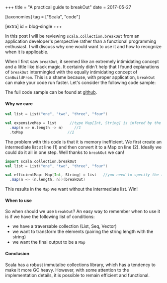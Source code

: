 +++
title = "A practical guide to breakOut"
date = 2017-05-27

[taxonomies]
tag = ["Scala", "code"]

[extra]
id = blog-single
+++

In this post I will be reviewing `scala.collection.breakOut` from an application developer's perspective rather than a functional programming enthusiast. I will discuss why one would want to use it and how to recognize when it is applicable.
<!-- more -->

When I first saw `breakOut`, it seemed like an extremely intimidating concept and a little like black magic. It certainly didn't help that I found explanations of `breakOut` intermingled with the equally intimidating concept of `CanBuildFrom`. This is a shame because, with proper application, `breakOut` can make your code run faster. Let's consider the following code sample:

The full code sample can be found at [github](https://github.com/toidiu/Scala-breakOut).

#### Why we care

```scala
val list = List("one", "two", "three", "four")

val expensiveMap = list      //type Map[Int, String] is infered by the compiler
  .map(n => n.length -> n)     //1
  .toMap                    //2
```

The problem with this code is that it is memory inefficient. We first create an intermediate list at line (1) and then convert it to a Map on line (2). Ideally we could do it all in one step. Well thanks to `breakOut` we can!

```scala
import scala.collection.breakOut
val list = List("one", "two", "three", "four")

val efficientMap: Map[Int, String] = list   //you need to specify the type
  .map(n => (n.length, n))(breakOut)
```

This results in the `Map` we want without the intermediate list. Win!

#### When to use

So when should we use `breakOut`? An easy way to remember when to use it is if we have the following list of conditions:

- we have a traversable collection (List, Seq, Vector)
- we want to transform the elements (pairing the string length with the string)
- we want the final output to be a `Map`


#### Conclusion
Scala has a robust immutalbe collections library, which has a tendency to make it more GC heavy. However, with some attention to the implementation details, it is possible to remain efficient and functional.

